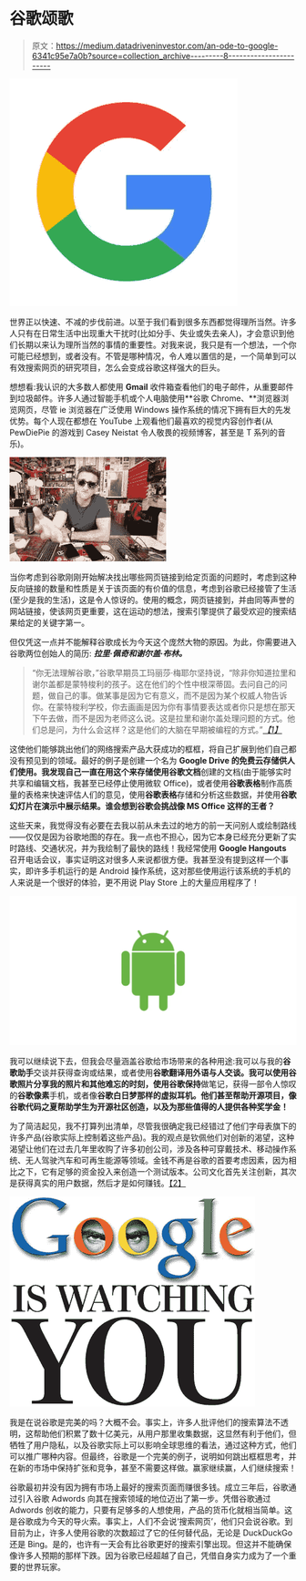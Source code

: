 # 谷歌颂歌

> 原文：<https://medium.datadriveninvestor.com/an-ode-to-google-6341c95e7a0b?source=collection_archive---------8----------------------->

![](img/695c33feab3fec666f24434f62a3c5c8.png)

世界正以快速、不减的步伐前进。以至于我们看到很多东西都觉得理所当然。许多人只有在日常生活中出现重大干扰时(比如分手、失业或失去亲人)，才会意识到他们长期以来认为理所当然的事情的重要性。对我来说，我只是有一个想法，一个你可能已经想到，或者没有。不管是哪种情况，令人难以置信的是，一个简单到可以有效搜索网页的研究项目，怎么会变成谷歌这样强大的巨头。

想想看:我认识的大多数人都使用 **Gmail** 收件箱查看他们的电子邮件，从重要邮件到垃圾邮件。许多人通过智能手机或个人电脑使用**谷歌 Chrome、**浏览器浏览网页，尽管 ie 浏览器在广泛使用 Windows 操作系统的情况下拥有巨大的先发优势。每个人现在都想在 YouTube 上观看他们最喜欢的视觉内容创作者(从 PewDiePie 的游戏到 Casey Neistat 令人敬畏的视频博客，甚至是 T 系列的音乐)。

![](img/3a8b4561f27880253d9a922ae7310c39.png)

当你考虑到谷歌刚刚开始解决找出哪些网页链接到给定页面的问题时，考虑到这种反向链接的数量和性质是关于该页面的有价值的信息，考虑到谷歌已经接管了生活(至少是我的生活)，这是令人惊讶的。使用的概念，网页链接到，并由同等声誉的网站链接，使该网页更重要，这在运动的想法，搜索引擎提供了最受欢迎的搜索结果给定的关键字第一。

但仅凭这一点并不能解释谷歌成长为今天这个庞然大物的原因。为此，你需要进入谷歌两位创始人的简历: ***拉里·佩奇和谢尔盖·布林。***

> “你无法理解谷歌，”谷歌早期员工玛丽莎·梅耶尔坚持说，“除非你知道拉里和谢尔盖都是蒙特梭利的孩子。这在他们的个性中根深蒂固。去问自己的问题，做自己的事。做某事是因为它有意义，而不是因为某个权威人物告诉你。在蒙特梭利学校，你去画画是因为你有事情要表达或者你只是想在那天下午去做，而不是因为老师这么说。这是拉里和谢尔盖处理问题的方式。他们总是问，为什么会这样？这是他们的大脑在早期被编程的方式。”[*【1】*](http://www.internethistorypodcast.com/2017/04/the-history-of-google/)

这使他们能够跳出他们的网络搜索产品大获成功的框框，将自己扩展到他们自己都没有预见到的领域。最好的例子是创建一个名为 **Google Drive 的免费云存储供人们使用。**我发现自己一直在用这个来存储使用**谷歌文档**创建的文档(由于能够实时共享和编辑文档，我甚至已经停止使用微软 Office)，或者使用**谷歌表格**制作高质量的表格来快速评估人们的意见，使用**谷歌表格**存储和分析这些数据，并使用**谷歌幻灯片在演示中展示结果。谁会想到谷歌会挑战像 MS Office 这样的王者？**

这些天来，我觉得没有必要在去我以前从未去过的地方的前一天问别人或绘制路线——仅仅是因为谷歌地图的存在。我一点也不担心，因为它本身已经充分更新了实时路线、交通状况，并为我绘制了最快的路线！我经常使用 **Google Hangouts** 召开电话会议，事实证明这对很多人来说都很方便。我甚至没有提到这样一个事实，即许多手机运行的是 Android 操作系统，这对那些使用运行该系统的手机的人来说是一个很好的体验，更不用说 Play Store 上的大量应用程序了！

![](img/6275fe2f4da25fdacf2068779f179a35.png)

我可以继续说下去，但我会尽量涵盖谷歌给市场带来的各种用途:我可以与我的**谷歌助手**交谈并获得查询或结果，或者使用**谷歌翻译用外语与人交谈。**我可以使用**谷歌照片分享我的照片和其他难忘的时刻，**使用**谷歌保持**做笔记，获得一部令人惊叹的**谷歌像素**手机，或者像**谷歌白日梦那样的虚拟耳机。他们甚至帮助开源项目，像谷歌代码之夏帮助学生为开源社区创造，以及为那些值得的人提供各种奖学金！**

为了简洁起见，我不打算列出清单，尽管我很确定我已经错过了他们字母表旗下的许多产品(谷歌实际上控制着这些产品)。我的观点是钦佩他们对创新的渴望，这种渴望让他们在过去几年里收购了许多初创公司，涉及各种可穿戴技术、移动操作系统、无人驾驶汽车和可再生能源等领域。金钱不再是谷歌的首要考虑因素，因为相比之下，它有足够的资金投入来创造一个测试版本。公司文化首先关注创新，其次是获得真实的用户数据，然后才是如何赚钱。[【2】](https://www.investopedia.com/articles/personal-finance/042415/story-behind-googles-success.asp)

![](img/f5ed736a83ef4612de37bdb1c55ef634.png)

我是在说谷歌是完美的吗？大概不会。事实上，许多人批评他们的搜索算法不透明，这帮助他们积累了数十亿美元，从用户那里收集数据，这显然有利于他们，但牺牲了用户隐私，以及谷歌实际上可以影响全球思维的看法，通过这种方式，他们可以推广哪种内容。但最终，谷歌是一个完美的例子，说明如何跳出框框思考，并在新的市场中保持扩张和竞争，甚至不需要这样做。赢家继续赢，人们继续搜索！

谷歌最初并没有因为拥有市场上最好的搜索页面而赚很多钱。成立三年后，谷歌通过引入谷歌 Adwords 向其在搜索领域的地位迈出了第一步。凭借谷歌通过 Adwords 创收的能力，只要有足够多的人想使用，产品的货币化就相当简单。这是谷歌成为今天的导火索。事实上，人们不会说‘搜索网页’，他们只会说谷歌。到目前为止，许多人使用谷歌的次数超过了它的任何替代品，无论是 DuckDuckGo 还是 Bing。是的，也许有一天会有比谷歌更好的搜索引擎出现。但这并不能确保像许多人预期的那样下跌。因为谷歌已经超越了自己，凭借自身实力成为了一个重要的世界玩家。
